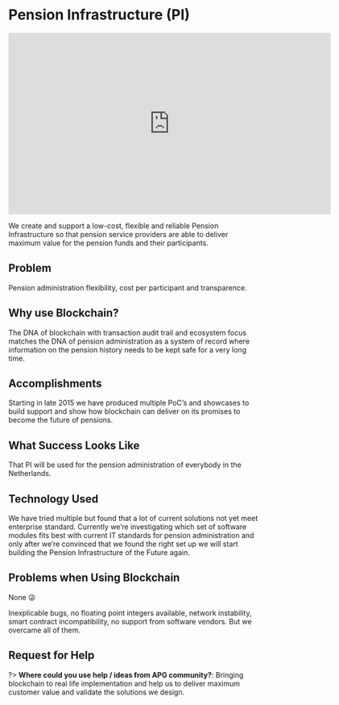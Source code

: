 # Pension Infrastructure (PI)

<iframe src="https://player.vimeo.com/video/253774398" width="640" height="360" frameborder="0" webkitallowfullscreen mozallowfullscreen allowfullscreen></iframe>

We create and support a low-cost, flexible and reliable Pension Infrastructure so that pension service providers are able to deliver maximum value for the pension funds and their participants.

## Problem 
Pension administration flexibility, cost per participant and transparence.

## Why use Blockchain?
The DNA of blockchain with transaction audit trail and ecosystem focus matches the DNA of pension administration as a system of record where information on the pension history needs to be kept safe for a very long time.

## Accomplishments
Starting in late 2015 we have produced multiple PoC’s and showcases to build support and show how blockchain can deliver on its promises to become the future of pensions.

## What Success Looks Like
That PI will be used for the pension administration of everybody in the Netherlands.

## Technology Used
We have tried multiple but found that a lot of current solutions not yet meet enterprise standard. Currently we’re investigating which set of software modules fits best with current IT standards for pension administration and only after we’re convinced that we found the right set up we will start building the Pension Infrastructure of the Future again.

## Problems when Using Blockchain
None 😜 

Inexplicable bugs, no floating point integers available, network instability, smart contract incompatibility, no support from software vendors. But we overcame all of them.

## Request for Help
?> **Where could you use help / ideas from APG community?**:
Bringing blockchain to real life implementation and help us to deliver maximum customer value and validate the solutions we design.
